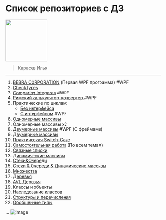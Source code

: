# Список репозиториев с ДЗ

<img src="https://github.com/user-attachments/assets/f57852aa-b866-4a98-b1f2-5788c74bcd49" width="135" />

> Карасев Илья

---
1. [BEBRA CORPORATION](https://github.com/faermot/Homework_DPK_06_09_2024) (Первая WPF программа) #WPF
2. [CheckTypes](https://github.com/faermot/Homework_DPK_08_09_2024)
3. [Comparing Integeres](https://github.com/faermot/Homework_DPK__Comparing_Numbers) #WPF
4. [Римский калькулятор-конвертер ](https://github.com/faermot/Homework_DPK_26_09_2024) #WPF
5. Практические по циклам:
    - [Без интерфейса](https://github.com/faermot/Homework_DPK_01_10_2024_console)
    - [С интерфейсом](https://github.com/faermot/Homework_DPK_01_10_2024_wpf) #WPF 
7. [Одномерные массивы](https://github.com/faermot/Homework_DPK_04_10_2024)
8. [Одномерные массивы](https://github.com/faermot/Homework_DPK_08_10_2024) x2
9. [Двумерные массивы](https://github.com/faermot/TwoDimArraysWPFApp) #WPF (С фреймами)
10. [Двумерные массивы ](https://github.com/faermot/Homework_DPK_10_10_2024)
11. [Практическая Switch-Case ](https://github.com/faermot/Homework_26_10_blablabla)
12. [Самостоятельная работа](https://github.com/faermot/ConsoleApp15) (По всем темам)
13. [Связные списки](https://github.com/faermot/Linked-Lists-1)
14. [Динамические массивы](https://github.com/faermot/DynamicArrays1)
15. [Стеки&Очереди](https://github.com/faermot/Stacks-Queues)
16. [Стеки & Очереди & Динамические массивы](https://github.com/faermot/Homewrok_18.11)
17. [Множества](https://github.com/faermot/Sets)
18. [Деревья](https://github.com/faermot/Tree)
19. [AVL Деревья](https://github.com/DeadKumo0/AVL)
20. [Классы и объекты](https://github.com/faermot/Classes-Objects)
21. [Наследование классов](https://github.com/faermot/Class-Inheritance)
22. [Структуры и перечисления](https://github.com/faermot/Struct-Enum)
23. [Обобщённые типы](https://github.com/faermot/Generic)














...
![image](https://github.com/user-attachments/assets/5b324a47-1afd-4869-be5c-eace4df7990e)
